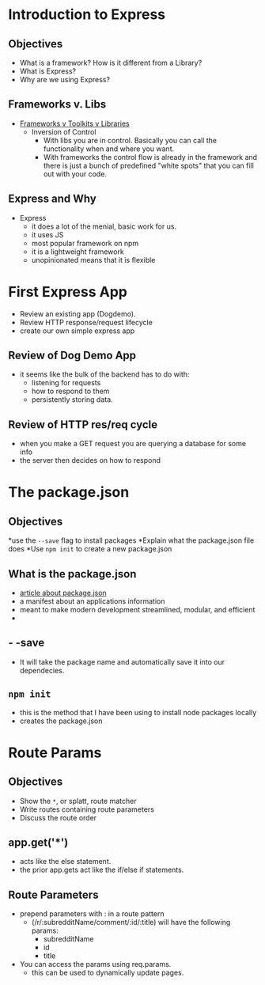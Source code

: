 # Introduction to Express

## Objectives
* What is a framework? How is it different from a Library?
* What is Express?
* Why are we using Express?

## Frameworks v. Libs
* [Frameworks v Toolkits v Libraries](https://stackoverflow.com/questions/3057526/framework-vs-toolkit-vs-library)
  * Inversion of Control
    * With libs you are in control. Basically you can call the functionality when and where you want.
    * With frameworks the control flow is already in the framework and there is just a bunch of predefined "white spots" that you can fill out with your code.

## Express and Why
* Express 
  * it does a lot of the menial, basic work for us.
  * it uses JS
  * most popular framework on npm
  * it is a lightweight framework
  * unopinionated means that it is flexible
 

# First Express App
* Review an existing app (Dogdemo).
* Review HTTP response/request lifecycle
* create our own simple express app


## Review of Dog Demo App
* it seems like the bulk of the backend has to do with:
    * listening for requests
    * how to respond to them
    * persistently storing data.
## Review of HTTP res/req cycle
* when you make a GET request you are querying a database for some info
* the server then decides on how to respond

# The package.json

## Objectives
*use the `--save` flag to install packages
*Explain what the package.json file does
*Use `npm init` to create a new package.json

## What is the package.json
* [article about package.json](https://nodesource.com/blog/the-basics-of-package-json-in-node-js-and-npm/)
* a manifest about an applications information
* meant to make modern development streamlined, modular, and efficient
* 
## - -save
*  It will take the package name and automatically save it into our dependecies.
## `npm init`
* this is the method that I have been using to install node packages locally
* creates the package.json

# Route Params

## Objectives
* Show the `*`, or splatt, route matcher
* Write routes containing route parameters
* Discuss the route order

## app.get('*')
* acts like the else statement.
* the prior app.gets act like the if/else if statements.

## Route Parameters
* prepend parameters with : in a route pattern 
    * (/r/:subredditName/comment/:id/:title) will have the following params: 
        * subredditName
        * id
        * title
* You can access the params using req.params.
    * this can be used to dynamically update pages. 


